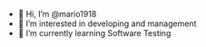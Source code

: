 - 👋 Hi, I’m @mario1918
- 👀 I’m interested in developing and management
- 🌱 I’m currently learning Software Testing
<!-- - 💞️ I’m looking to collaborate on ... -->
<!--- 📫 How to reach me ... --->

<!---
mario1918/mario1918 is a ✨ special ✨ repository because its `README.md` (this file) appears on your GitHub profile.
You can click the Preview link to take a look at your changes.
--->
